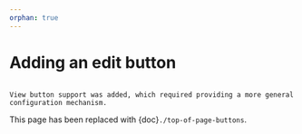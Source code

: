 ```yaml
---
orphan: true
---
```


# Adding an edit button

```{versionadded} 2022.02.14

```

```{versionchanged} 2024.05.06
View button support was added, which required providing a more general configuration mechanism.
```

This page has been replaced with {doc}`./top-of-page-buttons`.
